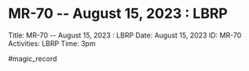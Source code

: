 # MR-70 -- August 15, 2023 : LBRP

Title: MR-70 -- August 15, 2023 : LBRP
Date: August 15, 2023
ID: MR-70
Activities: LBRP
Time: 3pm

#magic_record
